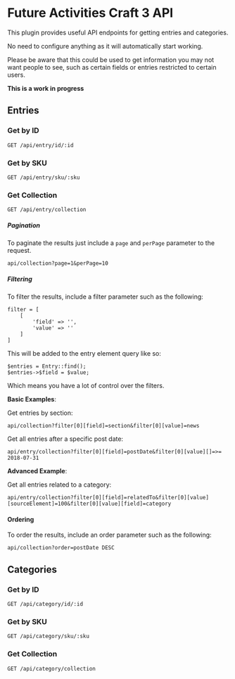 # Future Activities Craft 3 API

This plugin provides useful API endpoints for getting entries and categories.

No need to configure anything as it will automatically start working.

Please be aware that this could be used to get information you may not want people to see, such
as certain fields or entries restricted to certain users.

**This is a work in progress**

## Entries

### Get by ID

    GET /api/entry/id/:id
    
### Get by SKU

    GET /api/entry/sku/:sku

### Get Collection

    GET /api/entry/collection

##### Pagination

To paginate the results just include a `page` and `perPage` parameter to the request.

    api/collection?page=1&perPage=10

##### Filtering

To filter the results, include a filter parameter such as the following:

    filter = [
        [
            'field' => '',
            'value' => ''
        ]
    ]
    
This will be added to the entry element query like so:

    $entries = Entry::find();
    $entries->$field = $value;
    
Which means you have a lot of control over the filters.

**Basic Examples**:

Get entries by section:

    api/collection?filter[0][field]=section&filter[0][value]=news
    
Get all entries after a specific post date:

    api/entry/collection?filter[0][field]=postDate&filter[0][value][]=>= 2018-07-31
    
**Advanced Example**:

Get all entries related to a category:

    api/entry/collection?filter[0][field]=relatedTo&filter[0][value][sourceElement]=100&filter[0][value][field]=category
    
#### Ordering

To order the results, include an order parameter such as the following:

    api/collection?order=postDate DESC

## Categories

### Get by ID

    GET /api/category/id/:id
    
### Get by SKU

    GET /api/category/sku/:sku

### Get Collection
    GET /api/category/collection